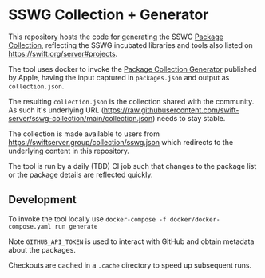 # SSWG Collection + Generator

This repository hosts the code for generating the SSWG [Package Collection](https://github.com/apple/swift-evolution/blob/main/proposals/0291-package-collections.md),
reflecting the SSWG incubated libraries and tools also listed on https://swift.org/server#projects.

The tool uses docker to invoke the [Package Collection Generator](https://github.com/apple/swift-package-collection-generator) published by Apple,
having the input captured in `packages.json` and output as `collection.json`.

The resulting `collection.json` is the collection shared with the community.
As such it's underlying URL (https://raw.githubusercontent.com/swift-server/sswg-collection/main/collection.json) needs to stay stable.

The collection is made available to users from https://swiftserver.group/collection/sswg.json which redirects to the underlying content in this repository.

The tool is run by a daily (TBD) CI job such that changes to the package list or the package details are reflected quickly.

## Development

To invoke the tool locally use `docker-compose -f docker/docker-compose.yaml run generate`

Note `GITHUB_API_TOKEN` is used to interact with GitHub and obtain metadata about the packages.

Checkouts are cached in a `.cache` directory to speed up subsequent runs.
